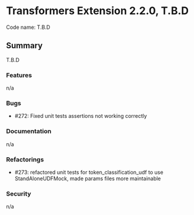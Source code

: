 # Transformers Extension 2.2.0, T.B.D

Code name: T.B.D

## Summary

T.B.D

### Features

n/a

### Bugs

- #272: Fixed unit tests assertions not working correctly

### Documentation

n/a

### Refactorings

- #273: refactored unit tests for token_classification_udf to use StandAloneUDFMock, made params files more maintainable

### Security

n/a